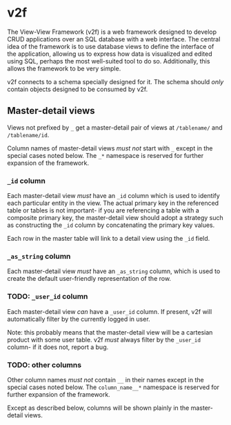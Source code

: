 # v2f

The View-View Framework (v2f) is a web framework designed to develop CRUD applications over an SQL database with a web interface. The central idea of the framework is to use database views to define the interface of the application, allowing us to express how data is visualized and edited using SQL, perhaps the most well-suited tool to do so. Additionally, this allows the framework to be very simple.

v2f connects to a schema specially designed for it. The schema should *only* contain objects designed to be consumed by v2f.

## Master-detail views

Views not prefixed by `_` get a master-detail pair of views at `/tablename/` and `/tablename/id`.

Column names of master-detail views *must not* start with `_` except in the special cases noted below. The `_*` namespace is reserved for further expansion of the framework.

### `_id` column

Each master-detail view *must* have an `_id` column which is used to identify each particular entity in the view. The actual primary key in the referenced table or tables is not important- if you are referencing a table with a composite primary key, the master-detail view should adopt a strategy such as constructing the `_id` column by concatenating the primary key values.

Each row in the master table will link to a detail view using the `_id` field.

### `_as_string` column

Each master-detail view *must* have an `_as_string` column, which is used to create the default user-friendly representation of the row.

### TODO: `_user_id` column

Each master-detail view *can* have a `_user_id` column. If present, v2f will automatically filter by the currently logged in user.

Note: this probably means that the master-detail view will be a cartesian product with some user table. v2f *must* always filter by the `_user_id` column- if it does not, report a bug.

### TODO: other columns

Other column names *must not* contain `__` in their names except in the special cases noted below. The `column_name__*` namespace is reserved for further expansion of the framework.

Except as described below, columns will be shown plainly in the master-detail views.
